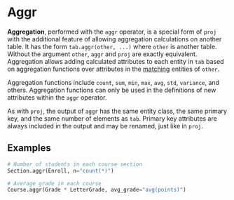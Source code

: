 # Aggr

**Aggregation**, performed with the `aggr` operator, is a special form of `proj` with
the additional feature of allowing aggregation calculations on another table.
It has the form `tab.aggr(other, ...)` where `other` is another table.
Without the argument `other`, `aggr` and `proj` are exactly equivalent.
Aggregation allows adding calculated attributes to each entity in `tab` based on
aggregation functions over attributes in the
[matching](./operators.md#matching-entities) entities of `other`.

Aggregation functions include `count`, `sum`, `min`, `max`, `avg`, `std`, `variance`,
and others.
Aggregation functions can only be used in the definitions of new attributes within the
`aggr` operator.

As with `proj`, the output of `aggr` has the same entity class, the same primary key,
and the same number of elements as `tab`.
Primary key attributes are always included in the output and may be renamed, just like
in `proj`.

## Examples

```python
# Number of students in each course section
Section.aggr(Enroll, n="count(*)")

# Average grade in each course
Course.aggr(Grade * LetterGrade, avg_grade="avg(points)")
```
